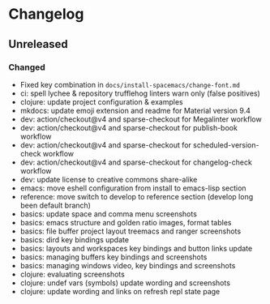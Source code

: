 # Changelog

## Unreleased

### Changed

- Fixed key combination in `docs/install-spacemacs/change-font.md`
- ci: spell lychee & repository trufflehog linters warn only (false positives)
- clojure: update project configuration & examples
- mkdocs: update emoji extension and readme for Material version 9.4
- dev: action/checkout@v4 and sparse-checkout for Megalinter workflow
- dev: action/checkout@v4 and sparse-checkout for publish-book workflow
- dev: action/checkout@v4 and sparse-checkout for scheduled-version-check workflow
- dev: action/checkout@v4 and sparse-checkout for changelog-check workflow
- dev: update license to creative commons share-alike
- emacs: move eshell configuration from install to emacs-lisp section
- reference: move switch to develop to reference section (develop long been default branch)
- basics: update space and comma menu screenshots
- basics: emacs structure and golden ratio images, format tables
- basics: file buffer project layout treemacs and ranger screenshots
- basics: dird key bindings update
- basics: layouts and workspaces key bindings and button links update
- basics: managing buffers key bindings and screenshots
- basics: managing windows video, key bindings and screenshots
- clojure: evaluating screenshots
- clojure: undef vars (symbols) update wording and screenshots
- clojure: update wording and links on refresh repl state page
